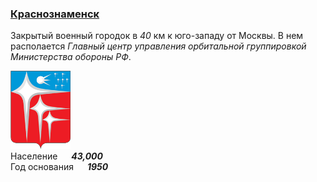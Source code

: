 <!--2021-11-17 00:23:03-->
### [Краснознаменск]()
Закрытый военный городок в *40* км к юго-западу от Москвы.
В нем располается *Главный центр управления орбитальной группировкой Министерства обороны РФ*.

<img src="./Krasnoznamensk.png" width="96px"><br>
Население &emsp; ***43,000*** &emsp;<br>
Год&nbsp;основания &emsp; ***1950***